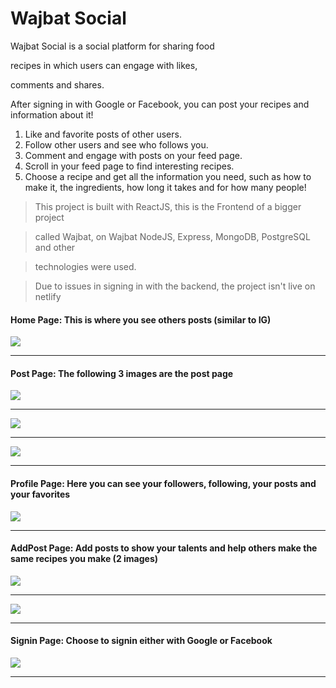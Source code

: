 # Wajbat Social  

Wajbat Social is a social platform for sharing food 

recipes in which users can engage with likes, 

comments and shares. 

After signing in with Google or Facebook, you can post your recipes and information about it!

1. Like and favorite posts of other users.
2. Follow other users and see who follows you.
3. Comment and engage with posts on your feed page.
4. Scroll in your feed page to find interesting recipes.
5. Choose a recipe and get all the information you need, such as how to make it, the ingredients, how long it takes and for how many people!

>This project is built with ReactJS, this is the Frontend of a bigger project 

>called Wajbat, on Wajbat NodeJS, Express, MongoDB, PostgreSQL and other 

>technologies were used.

>Due to issues in signing in with the backend, the project isn't live on netlify

#### Home Page: This is where you see others posts (similar to IG)
![](https://i.imgur.com/GpBx5l7.png)
___

#### Post Page: The following 3 images are the post page
![](https://i.imgur.com/FAsnzCB.png)
___

![](https://i.imgur.com/POyNlxk.png)
___

![](https://i.imgur.com/XiTd2vc.png)
___

#### Profile Page: Here you can see your followers, following, your posts and your favorites
![](https://i.imgur.com/b7ApxMG.png)
___

#### AddPost Page: Add posts to show your talents and help others make the same recipes you make (2 images)
![](https://i.imgur.com/VBiSX9M.png)
___

![](https://i.imgur.com/Z2DaQYG.png)
___

#### Signin Page: Choose to signin either with Google or Facebook
![](https://i.imgur.com/CBkrcOM.png)
___

